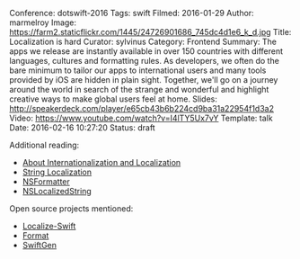 Conference: dotswift-2016
Tags: swift
Filmed: 2016-01-29
Author: marmelroy
Image: https://farm2.staticflickr.com/1445/24726901686_745dc4d1e6_k_d.jpg
Title: Localization is hard
Curator: sylvinus
Category: Frontend
Summary: The apps we release are instantly available in over 150 countries with different languages, cultures and formatting rules. As developers, we often do the bare minimum to tailor our apps to international users and many tools provided by iOS are hidden in plain sight. Together, we'll go on a journey around the world in search of the strange and wonderful and highlight creative ways to make global users feel at home.
Slides: http://speakerdeck.com/player/e65cb43b6b224cd9ba31a22954f1d3a2
Video: https://www.youtube.com/watch?v=I4lTY5Ux7vY
Template: talk
Date: 2016-02-16 10:27:20
Status: draft


Additional reading:

 - [About Internationalization and Localization](https://developer.apple.com/library/prerelease/ios/documentation/MacOSX/Conceptual/BPInternational/Introduction/Introduction.html)
 - [String Localization](https://www.objc.io/issues/9-strings/string-localization/)
 - [NSFormatter](http://nshipster.com/nsformatter/)
 - [NSLocalized​String](http://nshipster.com/nslocalizedstring/)


Open source projects mentioned:

 - [Localize-Swift](https://github.com/marmelroy/Localize-Swift)
 - [Format](https://github.com/marmelroy/Format)
 - [SwiftGen](https://github.com/AliSoftware/SwiftGen)